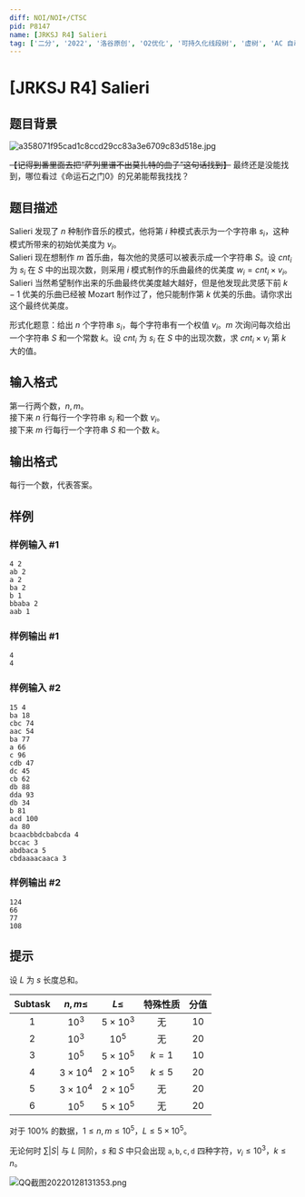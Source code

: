 ```yaml
---
diff: NOI/NOI+/CTSC
pid: P8147
name: [JRKSJ R4] Salieri
tag: ['二分', '2022', '洛谷原创', 'O2优化', '可持久化线段树', '虚树', 'AC 自动机']
---
```

# [JRKSJ R4] Salieri
## 题目背景

![a358071f95cad1c8ccd29cc83a3e6709c83d518e.jpg](https://s2.loli.net/2021/12/24/Oi251TnFP7SflQp.jpg)  

~~【记得到番里面去把“萨列里谱不出莫扎特的曲子”这句话找到】~~ 最终还是没能找到，哪位看过《命运石之门0》的兄弟能帮我找找？
## 题目描述

Salieri 发现了 $n$ 种制作音乐的模式，他将第 $i$ 种模式表示为一个字符串 $s_i$，这种模式所带来的初始优美度为 $v_i$。  
Salieri 现在想制作 $m$ 首乐曲，每次他的灵感可以被表示成一个字符串 $S$。设 $cnt_i$ 为 $s_i$ 在 $S$ 中的出现次数，则采用 $i$ 模式制作的乐曲最终的优美度 $w_i=cnt_i\times v_i$。  
Salieri 当然希望制作出来的乐曲最终优美度越大越好，但是他发现此灵感下前 $k-1$ 优美的乐曲已经被 Mozart 制作过了，他只能制作第 $k$ 优美的乐曲。请你求出这个最终优美度。  

形式化题意：给出 $n$ 个字符串 $s_i$，每个字符串有一个权值 $v_i$。$m$ 次询问每次给出一个字符串 $S$ 和一个常数 $k$。设 $cnt_i$ 为 $s_i$ 在 $S$ 中的出现次数，求 $cnt_i\times v_i$ 第 $k$ 大的值。
## 输入格式

第一行两个数，$n,m$。  
接下来 $n$ 行每行一个字符串 $s_i$ 和一个数 $v_i$。  
接下来 $m$ 行每行一个字符串 $S$ 和一个数 $k$。
## 输出格式

每行一个数，代表答案。
## 样例

### 样例输入 #1
```
4 2
ab 2
a 2
ba 2
b 1
bbaba 2
aab 1
```
### 样例输出 #1
```
4
4
```
### 样例输入 #2
```
15 4
ba 18
cbc 74
aac 54
ba 77
a 66
c 96
cdb 47
dc 45
cb 62
db 88
dda 93
db 34
b 81
acd 100
da 80
bcaacbbdcbabcda 4
bccac 3
abdbaca 5
cbdaaaacaaca 3
```
### 样例输出 #2
```
124
66
77
108
```
## 提示

设 $L$ 为 $s$ 长度总和。

| $\text{Subtask}$|$n,m\le$|$L\le$|特殊性质| 分值 |
|:-:|:-:|:-:|:-:| :-: |
|$1$|$10^3$|$5\times10^3$|无| $10$ |
|$2$|$10^3$|$10^5$|无| $20$ |
|$3$|$10^5$|$5\times10^5$|$k=1$| $10$ |
|$4$|$3\times10^4$|$2\times10^5$|$k\le5$| $20$ |
|$5$|$3\times10^4$|$2\times10^5$|无|  $20$ | 
|$6$|$10^5$|$5\times10^5$|无|  $20$ |

对于 $100\%$ 的数据，$1\le n,m\le10^5$，$L\le5\times10^5$。

无论何时 $\sum |S|$ 与 $L$ 同阶，$s$ 和 $S$ 中只会出现 $\texttt a,\texttt b,\texttt c,\texttt d$ 四种字符，$v_i\le10^3$，$k\le n$。


![QQ截图20220128131353.png](https://s2.loli.net/2022/01/28/MJchEuxsF1QI46V.png)
